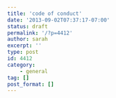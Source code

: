 ```yaml
---
title: 'code of conduct'
date: '2013-09-02T07:37:17-07:00'
status: draft
permalink: '/?p=4412'
author: sarah
excerpt: ''
type: post
id: 4412
category:
    - general
tag: []
post_format: []
---
```

<!DOCTYPE html PUBLIC "-//W3C//DTD HTML 4.0 Transitional//EN" "http://www.w3.org/TR/REC-html40/loose.dtd">
<?xml encoding="UTF-8">
